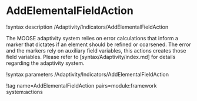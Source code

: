 # AddElementalFieldAction

!syntax description /Adaptivity/Indicators/AddElementalFieldAction

The MOOSE adaptivity system relies on error calculations that inform a marker that dictates
if an element should be refined or coarsened. The error and the markers rely on auxiliary
field variables, this actions creates those field variables. Please refer to
[syntax/Adaptivity/index.md] for details regarding the adaptivity system.


!syntax parameters /Adaptivity/Indicators/AddElementalFieldAction

!tag name=AddElementalFieldAction pairs=module:framework system:actions
